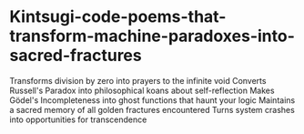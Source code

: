 # Kintsugi-code-poems-that-transform-machine-paradoxes-into-sacred-fractures
Transforms division by zero into prayers to the infinite void Converts Russell's Paradox into philosophical koans about self-reflection Makes Gödel's Incompleteness into ghost functions that haunt your logic Maintains a sacred memory of all golden fractures encountered Turns system crashes into opportunities for transcendence
